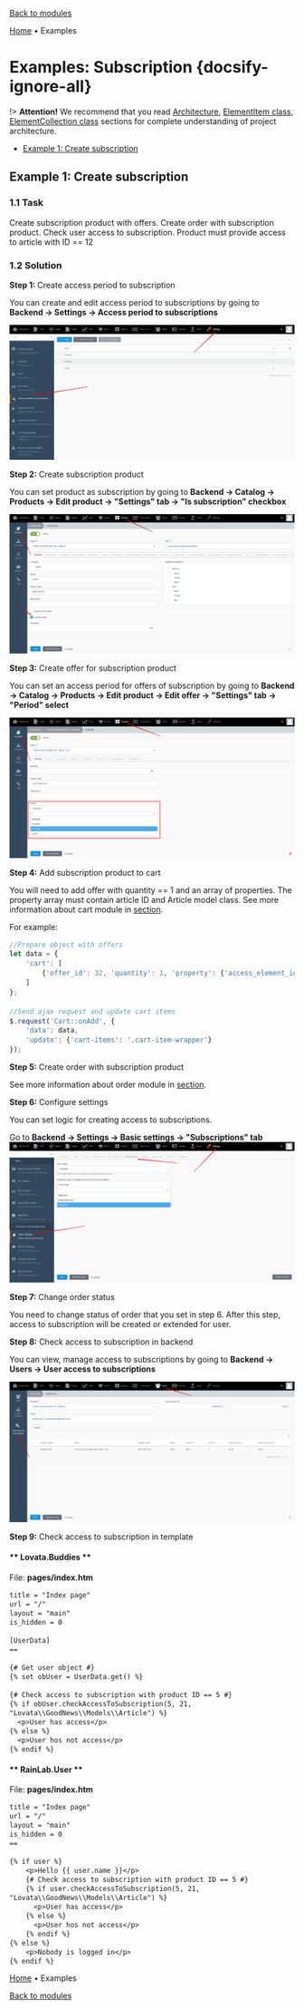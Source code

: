 [Back to modules](modules/home.md)

[Home](modules/subscription/home.md)
• Examples

# Examples: Subscription {docsify-ignore-all}

!> **Attention!** We recommend that you read [Architecture](home.md#architecture), [ElementItem class](item-class/item-class.md),
[ElementCollection class](collection-class/collection-class.md) sections for complete understanding of  project architecture.

* [Example 1: Create subscription](#example-1-create-subscription)

## Example 1: Create subscription

### 1.1 Task

Create subscription product with offers. Create order with subscription product.
Check user access to subscription. Product must provide access to article with ID == 12

### 1.2 Solution

**Step 1:** Create access period to subscription

You can create and edit access period to subscriptions by going to **Backend -> Settings -> Access period to subscriptions**

![](./../../../assets/images/backend-subscription-period-1.png)

**Step 2:** Create subscription product

You can set product as subscription by going to **Backend -> Catalog -> Products -> Edit product -> "Settings" tab -> "Is subscription" checkbox**

![](./../../../assets/images/backend-product-5.png)

**Step 3:** Create offer for subscription product

You can set an access period for offers of subscription by going to **Backend -> Catalog -> Products -> Edit product -> Edit offer -> "Settings" tab -> "Period" select**

![](./../../../assets/images/backend-offer-5.png)

**Step 4:** Add subscription product to cart

You will need to add offer with quantity == 1 and an array of properties. The property array must contain article ID and Article model class.
See more information about cart module in [section](modules/cart/home).

For example:
```javascript
//Prepare object with offers
let data = {
    'cart': [
        {'offer_id': 32, 'quantity': 1, 'property': {'access_element_id': 21, 'access_element_type': "Lovata\\GoodNews\\Models\\Article"}}
    ]
};

//Send ajax request and update cart items
$.request('Cart::onAdd', {
    'data': data,
    'update': {'cart-items': '.cart-item-wrapper'}
});
```

**Step 5:** Create order with subscription product

See more information about order module in [section](modules/order/home).

**Step 6:** Configure settings

You can set logic for creating access to subscriptions.

Go to **Backend -> Settings -> Basic settings -> "Subscriptions" tab**
![](./../../../assets/images/backend-settings-15.png)

**Step 7:** Change order status

You need to change status of order that you set in step 6.
After this step, access to subscription will be created or extended for user.

**Step 8:** Check access to subscription in backend

You can view, manage access to subscriptions by going to **Backend -> Users -> User access to subscriptions**

![](./../../../assets/images/backend-subscription-access-1.png)

**Step 9:** Check access to subscription in template

<!-- tabs:start -->
#### ** Lovata.Buddies **

File: **pages/index.htm**
```twig
title = "Index page"
url = "/"
layout = "main"
is_hidden = 0

[UserData]
==

{# Get user object #}
{% set obUser = UserData.get() %}

{# Check access to subscription with product ID == 5 #}
{% if obUser.checkAccessToSubscription(5, 21, "Lovata\\GoodNews\\Models\\Article") %}
  <p>User has access</p>
{% else %}
  <p>User hos not access</p>
{% endif %}
```

#### ** RainLab.User **

File: **pages/index.htm**
```twig
title = "Index page"
url = "/"
layout = "main"
is_hidden = 0
==

{% if user %}
    <p>Hello {{ user.name }}</p>
    {# Check access to subscription with product ID == 5 #}
    {% if user.checkAccessToSubscription(5, 21, "Lovata\\GoodNews\\Models\\Article") %}
      <p>User has access</p>
    {% else %}
      <p>User hos not access</p>
    {% endif %}
{% else %}
    <p>Nobody is logged in</p>
{% endif %}
```
<!-- tabs:end -->

[Home](modules/subscription/home.md)
• Examples

[Back to modules](modules/home.md)
